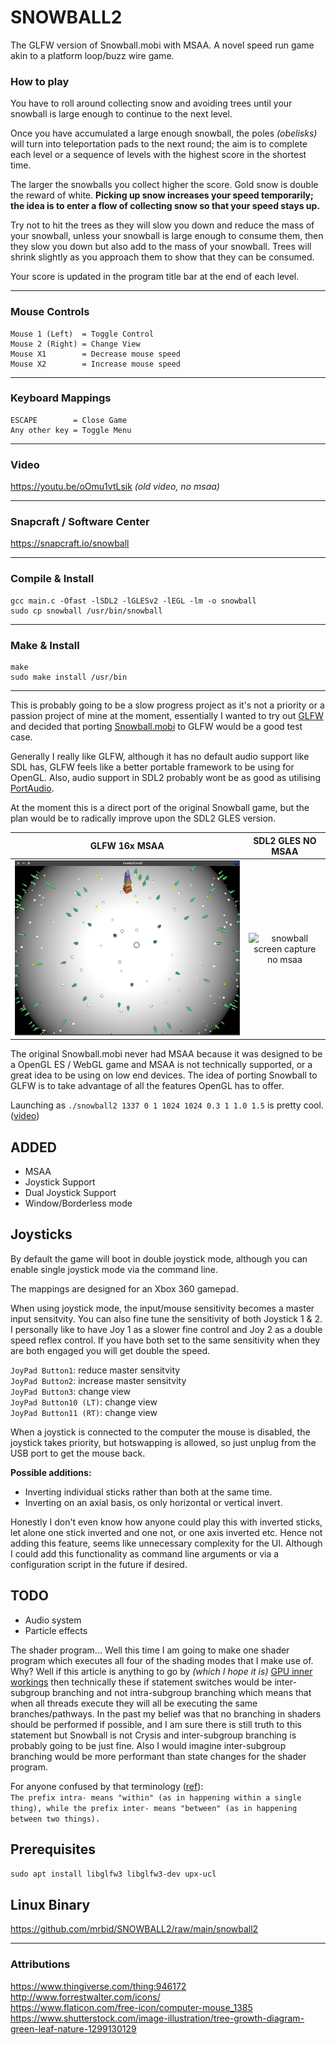 # SNOWBALL2
The GLFW version of Snowball.mobi with MSAA. A novel speed run game akin to a platform loop/buzz wire game.

### How to play

You have to roll around collecting snow and avoiding trees until your snowball is large enough to continue to the next level.

Once you have accumulated a large enough snowball, the poles _(obelisks)_ will turn into teleportation pads to the next round; the aim is to complete each level or a sequence of levels with the highest score in the shortest time.

The larger the snowballs you collect higher the score. Gold snow is double the reward of white. **Picking up snow increases your speed temporarily; the idea is to enter a flow of collecting snow so that your speed stays up.**

Try not to hit the trees as they will slow you down and reduce the mass of your snowball, unless your snowball is large enough to consume them, then they slow you down but also add to the mass of your snowball. Trees will shrink slightly as you approach them to show that they can be consumed.

Your score is updated in the program title bar at the end of each level.

---

### Mouse Controls
```
Mouse 1 (Left)  = Toggle Control
Mouse 2 (Right) = Change View
Mouse X1        = Decrease mouse speed
Mouse X2        = Increase mouse speed
```

---

### Keyboard Mappings
```
ESCAPE        = Close Game
Any other key = Toggle Menu
```

---

### Video
https://youtu.be/oOmu1vtLsik *(old video, no msaa)*

---

### Snapcraft / Software Center
https://snapcraft.io/snowball

---

### Compile & Install
```
gcc main.c -Ofast -lSDL2 -lGLESv2 -lEGL -lm -o snowball
sudo cp snowball /usr/bin/snowball
```

---

### Make & Install
```
make
sudo make install /usr/bin
```

---

This is probably going to be a slow progress project as it's not a priority or a passion project of mine at the moment, essentially I wanted to try out [GLFW](https://www.glfw.org/) and decided that porting [Snowball.mobi](https://github.com/mrbid/Snowball.mobi) to GLFW would be a good test case.

Generally I really like GLFW, although it has no default audio support like SDL has, GLFW feels like a better portable framework to be using for OpenGL. Also, audio support in SDL2 probably wont be as good as utilising [PortAudio](http://www.portaudio.com/).

At the moment this is a direct port of the original Snowball game, but the plan would be to radically improve upon the SDL2 GLES version.

GLFW 16x MSAA | SDL2 GLES NO MSAA
:-------------------------:|:-------------------------:
![snowball screen capture 16x msaa](screenshot.png) | ![snowball screen capture no msaa](https://dashboard.snapcraft.io/site_media/appmedia/2021/09/Screenshot_2021-09-26_11-15-10.png)

The original Snowball.mobi never had MSAA because it was designed to be a OpenGL ES / WebGL game and MSAA is not technically supported, or a great idea to be using on low end devices. The idea of porting Snowball to GLFW is to take advantage of all the features OpenGL has to offer.

Launching as `./snowball2 1337 0 1 1024 1024 0.3 1 1.0 1.5` is pretty cool. ([video](https://youtu.be/n424i-7_4Zw))

## ADDED
- MSAA
- Joystick Support
- Dual Joystick Support
- Window/Borderless mode

## Joysticks
By default the game will boot in double joystick mode, although you can enable single joystick mode via the command line.

The mappings are designed for an Xbox 360 gamepad.

When using joystick mode, the input/mouse sensitivity becomes a master input sensitvity. You can also fine tune the sensitivity of both Joystick 1 & 2. I personally like to have Joy 1 as a slower fine control and Joy 2 as a double speed reflex control. If you have both set to the same sensitivity when they are both engaged you will get double the speed.

`JoyPad Button1`: reduce master sensitvity<br>
`JoyPad Button2`: increase master sensitvity<br>
`JoyPad Button3`: change view<br>
`JoyPad Button10 (LT)`: change view<br>
`JoyPad Button11 (RT)`: change view

When a joystick is connected to the computer the mouse is disabled, the joystick takes priority, but hotswapping is allowed, so just unplug from the USB port to get the mouse back.

**Possible additions:**
- Inverting individual sticks rather than both at the same time.
- Inverting on an axial basis, os only horizontal or vertical invert.

Honestly I don't even know how anyone could play this with inverted sticks, let alone one stick inverted and one not, or one axis inverted etc. Hence not adding this feature, seems like unnecessary complexity for the UI. Although I could add this functionality as command line arguments or via a configuration script in the future if desired.

## TODO
- Audio system
- Particle effects

The shader program... Well this time I am going to make one shader program which executes all four of the shading modes that I make use of. Why? Well if this article is anything to go by _(which I hope it is)_ [GPU inner workings](https://vksegfault.github.io/posts/gentle-intro-gpu-inner-workings/) then technically these if statement switches would be inter-subgroup branching and not intra-subgroup branching which means that when all threads execute they will all be executing the same branches/pathways. In the past my belief was that no branching in shaders should be performed if possible, and I am sure there is still truth to this statement but Snowball is not Crysis and inter-subgroup branching is probably going to be just fine. Also I would imagine inter-subgroup branching would be more performant than state changes for the shader program.

For anyone confused by that terminology ([ref](https://www.merriam-webster.com/words-at-play/intra-and-inter-usage)):<br>
`The prefix intra- means "within" (as in happening within a single thing), while the prefix inter- means "between" (as in happening between two things).`

## Prerequisites
`sudo apt install libglfw3 libglfw3-dev upx-ucl`

## Linux Binary
https://github.com/mrbid/SNOWBALL2/raw/main/snowball2

---

### Attributions
https://www.thingiverse.com/thing:946172<br>
http://www.forrestwalter.com/icons/<br>
https://www.flaticon.com/free-icon/computer-mouse_1385<br>
https://www.shutterstock.com/image-illustration/tree-growth-diagram-green-leaf-nature-1299130129<br>
